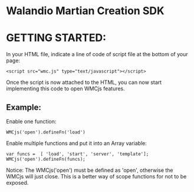 # Walandio Martian Creation SDK

GETTING STARTED:
================
In your HTML file, indicate a line of code of script file at the bottom of your page:

    <script src="wmc.js" type="text/javascript"></script>

Once the script is now attached to the HTML, you can now start implementing this code to open WMCjs features. 


Example:
--------
Enable one function:

    WMCjs('open').defineFn('load')


Enable multiple functions and put it into an Array variable:

    var funcs =  [ 'load', 'start', 'server', 'template'];
    WMCjs('open').defineFn(funcs);


Notice: The WMCjs('open') must be defined as 'open', otherwise the WMCjs will just close. This is a better way of scope
functions for not to be exposed.




